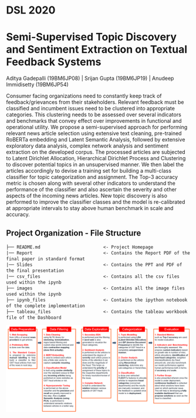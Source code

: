 # DSL 2020

# Semi-Supervised Topic Discovery and Sentiment Extraction on Textual Feedback Systems

Aditya Gadepalli (19BM6JP08) | Srijan Gupta (19BM6JP19) | Anudeep Immidisetty (19BM6JP54)


Consumer facing organizations need to constantly keep track of feedback/grievances from their stakeholders. Relevant feedback must be classified and incumbent issues need to be clustered into appropriate categories. This clustering needs to be assessed over several indicators and benchmarks that convey effect over improvements in functional and operational utility.  We propose a semi-supervised approach for performing relevant news article selection using extensive text cleaning, pre-trained RoBERTa embedding and Latent Semantic Analysis, followed by extensive exploratory data analysis, complex network analysis and sentiment extraction on the developed corpus. The processed articles are subjected to Latent Dirichlet Allocation, Hierarchical Dirichlet Process and Clustering to discover potential topics in an unsupervised manner. We then label the articles accordingly to devise a training set for building a multi-class classifier for topic categorization and assignment. The Top-3 accuracy metric is chosen along with several other indicators to understand the performance of the classifier and also ascertain the severity and other aspects of the incoming news articles. New topic discovery is also performed to improve the classifier classes and the model is  re-calibrated at appropriate intervals to stay above human benchmark in scale and accuracy.

## Project Organization - File Structure
    ├── README.md                        <- Project Homepage
    |── Report                           <- Contains the Report PDF of the final paper in standard format
    |── Slides                           <- Contains the PPT and PDF of the final presentation
    |── csv_files                        <- Contains all the csv files used within the ipynb
    ├── images                           <- Contains all the image files used within the ipynb
    ├── ipynb_files                      <- Contains the ipython notebook of the complete implementation
    ├── tableau_files                    <- Contains the tableau workbook file of the Dashboard

![Screenshot](flowchart.png)
